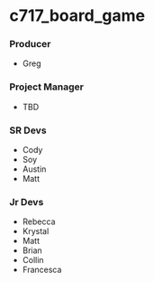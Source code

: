 # c717_board_game

### Producer
- Greg

### Project Manager
- TBD

### SR Devs
- Cody
- Soy
- Austin
- Matt

### Jr Devs
- Rebecca
- Krystal
- Matt
- Brian
- Collin
- Francesca
